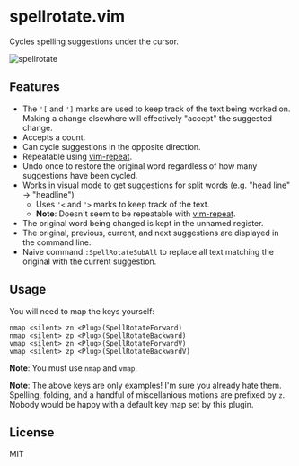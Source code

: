# spellrotate.vim

Cycles spelling suggestions under the cursor.

![spellrotate][1]

## Features

- The `'[` and `']` marks are used to keep track of the text being worked on.
  Making a change elsewhere will effectively "accept" the suggested change.
- Accepts a count.
- Can cycle suggestions in the opposite direction.
- Repeatable using [vim-repeat][2].
- Undo once to restore the original word regardless of how many suggestions
  have been cycled.
- Works in visual mode to get suggestions for split words (e.g. "head line" ->
  "headline")
  - Uses `'<` and `'>` marks to keep track of the text.
  - **Note**: Doesn't seem to be repeatable with [vim-repeat][2].
- The original word being changed is kept in the unnamed register.
- The original, previous, current, and next suggestions are displayed in the
  command line.
- Naive command `:SpellRotateSubAll` to replace all text matching the original
  with the current suggestion.

## Usage

You will need to map the keys yourself:

```vim
nmap <silent> zn <Plug>(SpellRotateForward)
nmap <silent> zp <Plug>(SpellRotateBackward)
vmap <silent> zn <Plug>(SpellRotateForwardV)
vmap <silent> zp <Plug>(SpellRotateBackwardV)
```

**Note**: You must use `nmap` and `vmap`.

**Note**: The above keys are only examples!  I'm sure you already hate them.
Spelling, folding, and a handful of miscellanious motions are prefixed by `z`.
Nobody would be happy with a default key map set by this plugin.

## License

MIT

[1]: https://cloud.githubusercontent.com/assets/111942/16791555/24b30456-488e-11e6-8f65-d30695d13a2a.gif
[2]: https://github.com/tpope/vim-repeat
